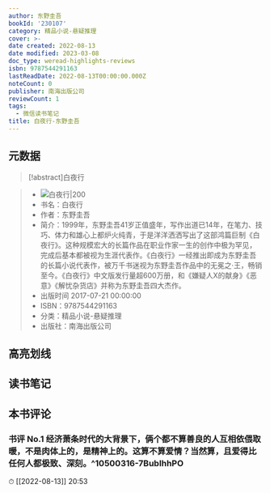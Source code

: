 ```yaml
---
author: 东野圭吾
bookId: '230107'
category: 精品小说-悬疑推理
cover: >-
date created: 2022-08-13
date modified: 2023-03-08
doc_type: weread-highlights-reviews
isbn: 9787544291163
lastReadDate: 2022-08-13T00:00:00.000Z
noteCount: 0
publisher: 南海出版公司
reviewCount: 1
tags:
  - 微信读书笔记
title: 白夜行-东野圭吾
---
```


## 元数据

>[!abstract]白夜行

> - ![白夜行|200](https://weread-1258476243.file.myqcloud.com/weread/cover/7/230107/t7_230107.jpg)
> - 书名：白夜行
> - 作者：东野圭吾
> - 简介：1999年，东野圭吾41岁正值盛年，写作出道已14年，在笔力、技巧、体力和雄心上都炉火纯青，于是洋洋洒洒写出了这部鸿篇巨制《白夜行》。这种规模宏大的长篇作品在职业作家一生的创作中极为罕见，完成后基本都被视为生涯代表作。《白夜行》一经推出即成为东野圭吾的长篇小说代表作，被万千书迷视为东野圭吾作品中的无冕之·王，畅销至今。《白夜行》中文版发行量超600万册，和《嫌疑人X的献身》《恶意》《解忧杂货店》并称为东野圭吾四大杰作。
> - 出版时间 2017-07-21 00:00:00
> - ISBN：9787544291163
> - 分类：精品小说-悬疑推理
> - 出版社：南海出版公司

## 高亮划线

## 读书笔记

## 本书评论

### 书评 No.1 经济萧条时代的大背景下，俩个都不算善良的人互相依偎取暖，不是肉体上的，是精神上的。这算不算爱情？当然算，且爱得比任何人都极致、深刻。^10500316-7BubIhhPO

⏱ [[2022-08-13]] 20:53
